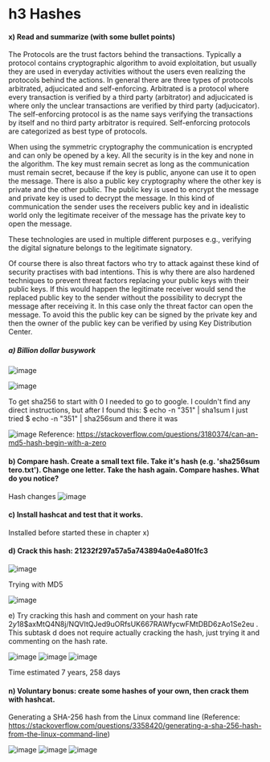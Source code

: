 # h3 Hashes
#### x) Read and summarize (with some bullet points)

The Protocols are the trust factors behind the transactions. Typically a protocol contains cryptographic algorithm to avoid exploitation, but usually they are used in everyday activities without the users even realizing the protocols behind the actions. In general there are three types of protocols arbitrated, adjucicated and self-enforcing. Arbitrated is a protocol where every transaction is verified by a third party (arbitrator) and adjucicated is where only the unclear transactions are verified by third party (adjucicator). The self-enforcing protocol is as the name says verifying the transactions by itself and no third party arbitrator is required. Self-enforcing protocols are categorized as best type of protocols.

When using the symmetric cryptography the communication is encrypted and can only be opened by a key. All the security is in the key and none in the algorithm. The key must remain secret as long as the communication must remain secret, because if the key is public, anyone can use it to open the message. There is also a public key cryptography where the other key is private and the other public. The public key is used to encrypt the message and private key is used to decrypt the message. In this kind of communication the sender uses the receivers public key and in idealistic world only the legitimate receiver of the message has the private key to open the message.

These technologies are used in multiple different purposes e.g., verifying the digital signature belongs to the legitimate signatory. 

Of course there is also threat factors who try to attack against these kind of security practises with bad intentions. This is why there are also hardened techniques to prevent threat factors replacing your public keys with their public keys. If this would happen the legitimate receiver would send the replaced public key to the sender without the possibility to decrypt the message after receiving it. In this case only the threat factor can open the message. To avoid this the public key can be signed by the private key and then the owner of the public key can be verified by using Key Distribution Center. 

##### a) Billion dollar busywork

![image](https://github.com/a1600795/Trust2BlockChain/assets/149095048/2f71ecf1-2775-4aeb-a584-822aab898aea)

![image](https://github.com/a1600795/Trust2BlockChain/assets/149095048/598ee3e2-9e73-4b8c-b5c4-d289436da1d3)

To get sha256 to start with 0 I needed to go to google. I couldn't find any direct instructions, but after I found this: $ echo -n "351" | sha1sum I just tried $ echo -n "351" | sha256sum and there it was

![image](https://github.com/a1600795/Trust2BlockChain/assets/149095048/c607876a-13dd-4875-aadf-4546f7ba49fe)
Reference: https://stackoverflow.com/questions/3180374/can-an-md5-hash-begin-with-a-zero

#### b) Compare hash. Create a small text file. Take it's hash (e.g. 'sha256sum tero.txt'). Change one letter. Take the hash again. Compare hashes. What do you notice?

Hash changes
![image](https://github.com/a1600795/Trust2BlockChain/assets/149095048/73ff9dcc-c0d5-4943-9d52-9a97e44909e6)

#### c) Install hashcat and test that it works.

Installed before started these in chapter x)

#### d) Crack this hash: 21232f297a57a5a743894a0e4a801fc3

![image](https://github.com/a1600795/Trust2BlockChain/assets/149095048/c3044481-e778-4961-a936-bd61bc71c9ff)

Trying with MD5

![image](https://github.com/a1600795/Trust2BlockChain/assets/149095048/35369d8d-ebae-4f0c-b4e4-de140ae7a502)

e) Try cracking this hash and comment on your hash rate $2y$18$axMtQ4N8j/NQVItQJed9uORfsUK667RAWfycwFMtDBD6zAo1Se2eu . This subtask d does not require actually cracking the hash, just trying it and commenting on the hash rate.

![image](https://github.com/a1600795/Trust2BlockChain/assets/149095048/afed2de7-81c9-428a-8054-bdcd494970e4)
![image](https://github.com/a1600795/Trust2BlockChain/assets/149095048/5573880f-2518-4030-91cb-4822b25c7d27)
![image](https://github.com/a1600795/Trust2BlockChain/assets/149095048/267035f4-1e0c-447a-9bc0-1deb5b10ce6e)

Time estimated 7 years, 258 days

#### n) Voluntary bonus: create some hashes of your own, then crack them with hashcat.

Generating a SHA-256 hash from the Linux command line (Reference: https://stackoverflow.com/questions/3358420/generating-a-sha-256-hash-from-the-linux-command-line)

![image](https://github.com/a1600795/Trust2BlockChain/assets/149095048/162e7c92-64aa-4da1-8412-5aec6566850f)
![image](https://github.com/a1600795/Trust2BlockChain/assets/149095048/4a3ea467-ae00-4a92-85f0-5d26a2a5160b)
![image](https://github.com/a1600795/Trust2BlockChain/assets/149095048/dd89ee94-cef7-4976-a4b0-ab784b423582)



 
